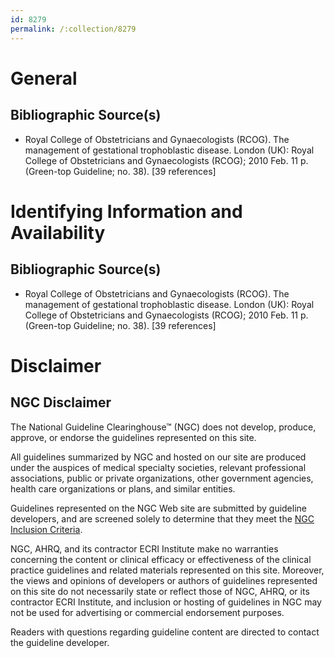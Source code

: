 ```yaml
---
id: 8279
permalink: /:collection/8279
---
```


# General

## Bibliographic Source(s)

- Royal College of Obstetricians and Gynaecologists (RCOG). The management of gestational trophoblastic disease. London (UK): Royal College of Obstetricians and Gynaecologists (RCOG); 2010 Feb. 11 p. (Green-top Guideline; no. 38). [39 references]

# Identifying Information and Availability

## Bibliographic Source(s)

- Royal College of Obstetricians and Gynaecologists (RCOG). The management of gestational trophoblastic disease. London (UK): Royal College of Obstetricians and Gynaecologists (RCOG); 2010 Feb. 11 p. (Green-top Guideline; no. 38). [39 references]

# Disclaimer

## NGC Disclaimer

The National Guideline Clearinghouse™ (NGC) does not develop, produce, approve, or endorse the guidelines represented on this site.

All guidelines summarized by NGC and hosted on our site are produced under the auspices of medical specialty societies, relevant professional associations, public or private organizations, other government agencies, health care organizations or plans, and similar entities.

Guidelines represented on the NGC Web site are submitted by guideline developers, and are screened solely to determine that they meet the [NGC Inclusion Criteria](/help-and-about/summaries/inclusion-criteria).

NGC, AHRQ, and its contractor ECRI Institute make no warranties concerning the content or clinical efficacy or effectiveness of the clinical practice guidelines and related materials represented on this site. Moreover, the views and opinions of developers or authors of guidelines represented on this site do not necessarily state or reflect those of NGC, AHRQ, or its contractor ECRI Institute, and inclusion or hosting of guidelines in NGC may not be used for advertising or commercial endorsement purposes.

Readers with questions regarding guideline content are directed to contact the guideline developer.

